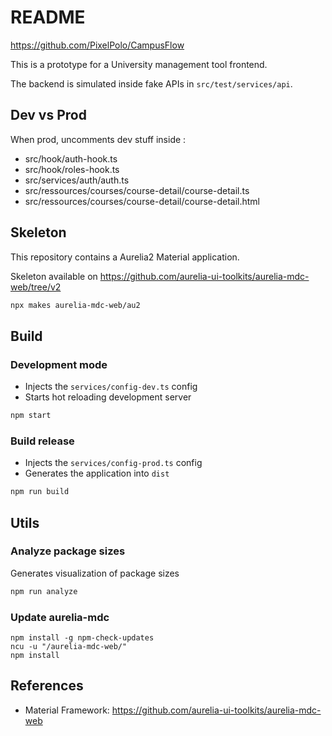 # README

<https://github.com/PixelPolo/CampusFlow>

This is a prototype for a University management tool frontend.

The backend is simulated inside fake APIs in `src/test/services/api`.

## Dev vs Prod

When prod, uncomments dev stuff inside :

- src/hook/auth-hook.ts
- src/hook/roles-hook.ts
- src/services/auth/auth.ts
- src/ressources/courses/course-detail/course-detail.ts
- src/ressources/courses/course-detail/course-detail.html

## Skeleton

This repository contains a Aurelia2 Material application.

Skeleton available on <https://github.com/aurelia-ui-toolkits/aurelia-mdc-web/tree/v2>

```bash
npx makes aurelia-mdc-web/au2
```

## Build

### Development mode

- Injects the `services/config-dev.ts` config
- Starts hot reloading development server

```bash
npm start
```

### Build release

- Injects the `services/config-prod.ts` config
- Generates the application into `dist`

```bash
npm run build
```

## Utils

### Analyze package sizes

Generates visualization of package sizes

```bash
npm run analyze
```

### Update aurelia-mdc

```shell
npm install -g npm-check-updates
ncu -u "/aurelia-mdc-web/"
npm install
```

## References

- Material Framework: <https://github.com/aurelia-ui-toolkits/aurelia-mdc-web>

